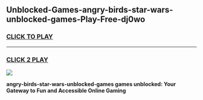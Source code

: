 
## Unblocked-Games-angry-birds-star-wars-unblocked-games-Play-Free-dj0wo
<h3>
<a href="https://premium76.site?title=angry-birds-star-wars-unblocked-games&ref=23A">CLICK TO PLAY</a></h3>
<hr>

<h3>
<a href="https://premium76.site?title=angry-birds-star-wars-unblocked-games&ref=23A">CLICK 2 PLAY</a>
  
</h3>

<a href="https://premium76.site?title=angry-birds-star-wars-unblocked-games&ref=23A"><img src="https://clearcache.store/games.png"></a>


**angry-birds-star-wars-unblocked-games games unblocked: Your Gateway to Fun and Accessible Online Gaming**
